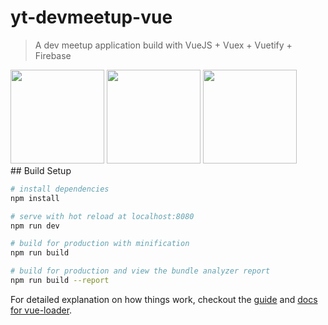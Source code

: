 # yt-devmeetup-vue

> A dev meetup application build with VueJS + Vuex + Vuetify + Firebase
<div>
<img src='https://vuejs.org/images/logo.png' height=150px width=150px>
<img height=150px width=150px src="https://vuetifyjs.com/static/doc-images/logo.svg">
<img height=150px width=150px src="https://firebase.google.com/_static/images/firebase/touchicon-180.png">
</div>
## Build Setup

``` bash
# install dependencies
npm install

# serve with hot reload at localhost:8080
npm run dev

# build for production with minification
npm run build

# build for production and view the bundle analyzer report
npm run build --report
```

For detailed explanation on how things work, checkout the [guide](http://vuejs-templates.github.io/webpack/) and [docs for vue-loader](http://vuejs.github.io/vue-loader).
